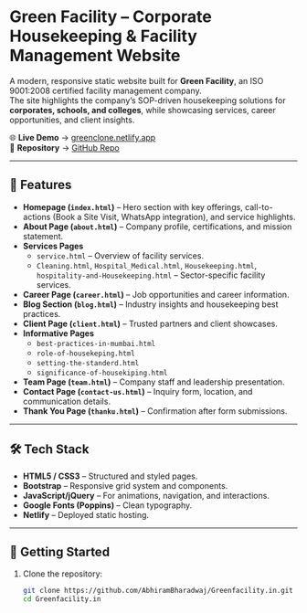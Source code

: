 # Green Facility – Corporate Housekeeping & Facility Management Website

A modern, responsive static website built for **Green Facility**, an ISO 9001:2008 certified facility management company.  
The site highlights the company’s SOP-driven housekeeping solutions for **corporates, schools, and colleges**, while showcasing services, career opportunities, and client insights.

🌐 **Live Demo** → [greenclone.netlify.app](https://greenclone.netlify.app)  
📂 **Repository** → [GitHub Repo](https://github.com/AbhiramBharadwaj/Greenfacility.in.git)

---

## 📌 Features

- **Homepage (`index.html`)** – Hero section with key offerings, call-to-actions (Book a Site Visit, WhatsApp integration), and service highlights.  
- **About Page (`about.html`)** – Company profile, certifications, and mission statement.  
- **Services Pages**
  - `service.html` – Overview of facility services.
  - `Cleaning.html`, `Hospital_Medical.html`, `Housekeeping.html`, `hospitality-and-Housekeeping.html` – Sector-specific facility services.
- **Career Page (`career.html`)** – Job opportunities and career information.  
- **Blog Section (`blog.html`)** – Industry insights and housekeeping best practices.
- **Client Page (`client.html`)** – Trusted partners and client showcases.  
- **Informative Pages**
  - `best-practices-in-mumbai.html`
  - `role-of-housekeping.html`
  - `setting-the-standerd.html`
  - `significance-of-housekiping.html`
- **Team Page (`team.html`)** – Company staff and leadership presentation.  
- **Contact Page (`contact-us.html`)** – Inquiry form, location, and communication details.  
- **Thank You Page (`thanku.html`)** – Confirmation after form submissions.  

---

## 🛠️ Tech Stack

- **HTML5 / CSS3** – Structured and styled pages.
- **Bootstrap** – Responsive grid system and components.
- **JavaScript/jQuery** – For animations, navigation, and interactions.
- **Google Fonts (Poppins)** – Clean typography.
- **Netlify** – Deployed static hosting.

---

## 🚀 Getting Started

1. Clone the repository:

   ```bash
   git clone https://github.com/AbhiramBharadwaj/Greenfacility.in.git
   cd Greenfacility.in
